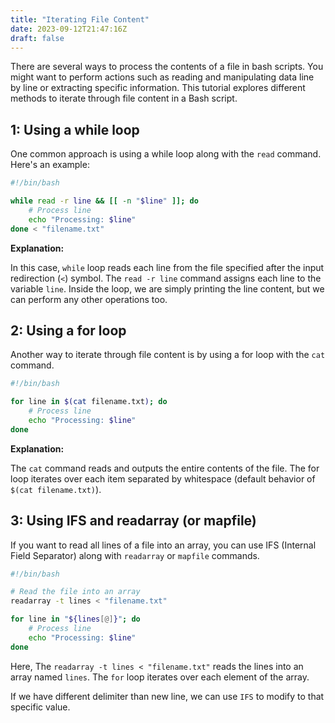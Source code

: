 ```yaml
---
title: "Iterating File Content"
date: 2023-09-12T21:47:16Z
draft: false
---
```


There are several ways to process the contents of a file in bash scripts. You might want to perform actions such as reading and manipulating data line by line or extracting specific information. This tutorial explores different methods to iterate through file content in a Bash script.
<!--more-->

## 1: Using a while loop
One common approach is using a while loop along with the `read` command. Here's an example:

```bash
#!/bin/bash

while read -r line && [[ -n "$line" ]]; do
    # Process line
    echo "Processing: $line"
done < "filename.txt"
```

**Explanation:**

In this case, `while` loop reads each line from the file specified after the input redirection (`<`) symbol. The `read -r line` command assigns each line to the variable `line`. Inside the loop, we are simply printing the line content, but we can perform any other operations too.

## 2: Using a for loop

Another way to iterate through file content is by using a for loop with the `cat` command.

```bash
#!/bin/bash

for line in $(cat filename.txt); do
    # Process line
    echo "Processing: $line"
done
```

**Explanation:**

The `cat` command reads and outputs the entire contents of the file.  The for loop iterates over each item separated by whitespace (default behavior of `$(cat filename.txt)`).

## 3: Using IFS and readarray (or mapfile) 
If you want to read all lines of a file into an array, you can use IFS (Internal Field Separator) along with `readarray` or `mapfile` commands. 

```bash
#!/bin/bash

# Read the file into an array
readarray -t lines < "filename.txt"

for line in "${lines[@]}"; do
    # Process line
    echo "Processing: $line"
done
```

Here, The `readarray -t lines < "filename.txt"` reads the lines into an array named `lines`. The `for` loop iterates over each element of the array. 

If we have different delimiter than new line, we can use `IFS` to modify to that specific value.
